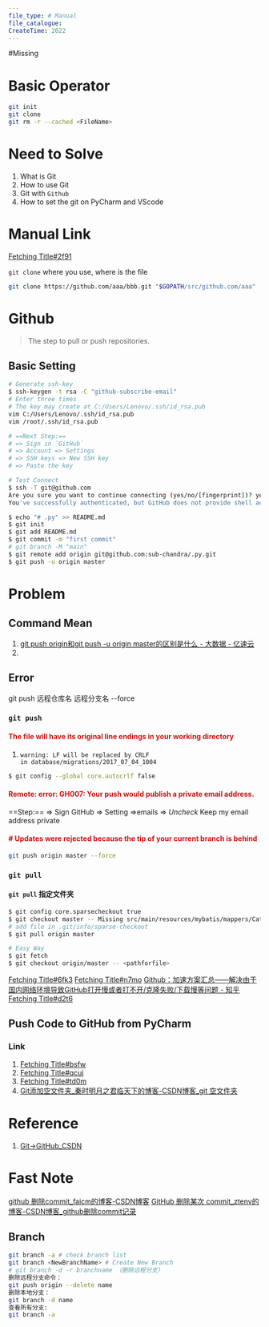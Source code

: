 ```yaml
---
file_type: # Manual
file_catalogue:
CreateTime: 2022
---
```


#Missing 

# Basic Operator
```bash
git init
git clone
git rm -r --cached <FileName>
```


# Need to Solve 

1. What is Git
2. How to use Git
3. Git with `Github`
4. How to set the git on PyCharm and VScode

# Manual Link
[Fetching Title#2f91](https://www.runoob.com/git/git-tutorial.html)

`git clone`  where you use, where is the file
```bash
git clone https://github.com/aaa/bbb.git "$GOPATH/src/github.com/aaa"
```



# Github
>The step to pull or push repositories.

## Basic Setting
```bash
# Generate ssh-key
$ ssh-keygen -t rsa -C "github-subscribe-email" 
# Enter three times
# The key may create at C:/Users/Lenovo/.ssh/id_rsa.pub
vim C:/Users/Lenovo/.ssh/id_rsa.pub
vim /root/.ssh/id_rsa.pub

# ==Next Step:== 
# => Sign in `GitHub` 
# => Account => Settings 
# => SSH keys => New SSH key
# => Paste the key

# Test Connect
$ ssh -T git@github.com 
Are you sure you want to continue connecting (yes/no/[fingerprint])? yes
You've successfully authenticated, but GitHub does not provide shell access => Means Success
```



```bash
$ echo "# .py" >> README.md
$ git init
$ git add README.md
$ git commit -m "first commit"
# git branch -M "main"
$ git remote add origin git@github.com:sub-chandra/.py.git
$ git push -u origin master
```

# Problem
## Command Mean 
1. [git push origin和git push -u origin master的区别是什么 - 大数据 - 亿速云](https://www.yisu.com/zixun/594033.html)
2. 

## Error
git push 远程仓库名 远程分支名 --force
### `git push`
#### <font color='#cc1111'>The file will have its original line endings in your working directory</font>
1.  `warning: LF will be replaced by CRLF in database/migrations/2017_07_04_1004`
```bash
$ git config --global core.autocrlf false
```
#### <font color='#cc1111'>Remote: error: GH007: Your push would publish a private email address.</font>
==Step:==
=> Sign GitHub
=> Setting =>emails
=> *Uncheck*  Keep my email address private
#### <font color='#cc1111'># Updates were rejected because the tip of your current branch is behind</font>
```bash
git push origin master --force
```

### `git pull`
#### `git pull` 指定文件夹
```bash
$ git config core.sparsecheckout true
$ git checkout master -- Missing src/main/resources/mybatis/mappers/CategoryMapper.xml # --with a space
# add file in .git/info/sparse-checkout
$ git pull origin master

# Easy Way
$ git fetch
$ git checkout origin/master -- <pathforfile>
```


[Fetching Title#6fk3](https://blog.csdn.net/m0_46278037/article/details/119628828)
[Fetching Title#n7mo](https://blog.csdn.net/qq_41102371/article/details/122213285)
[Github：加速方案汇总——解决由于国内网络环境导致GitHub打开慢或者打不开/克隆失败/下载慢等问题 - 知乎](https://zhuanlan.zhihu.com/p/445304091)
[Fetching Title#d2t6](https://blog.csdn.net/qq_36079972/article/details/100279562)


## Push Code to GitHub from PyCharm 
### Link
1. [Fetching Title#bsfw](https://blog.csdn.net/qq_38238112/article/details/122611153)
2. [Fetching Title#qcui](https://blog.csdn.net/duan_mo_ran/article/details/123332690)
3. [Fetching Title#td0m](https://blog.csdn.net/qq_55848322/article/details/123296707)
4. [Git添加空文件夹_秦时明月之君临天下的博客-CSDN博客_git 空文件夹](https://blog.csdn.net/weixin_41287260/article/details/118057704)
# Reference
1. [Git->GitHub_CSDN](https://blog.csdn.net/djydjy3333/article/details/121076848)


# Fast Note
[github 删除commit_faicm的博客-CSDN博客](https://blog.csdn.net/faicm/article/details/73438120)
[GitHub 删除某次 commit_ztenv的博客-CSDN博客_github删除commit记录](https://lianshaohua.blog.csdn.net/article/details/108336436?spm=1001.2101.3001.6661.1&utm_medium=distribute.pc_relevant_t0.none-task-blog-2%7Edefault%7ECTRLIST%7Edefault-1-108336436-blog-73438120.pc_relevant_multi_platform_whitelistv1&depth_1-utm_source=distribute.pc_relevant_t0.none-task-blog-2%7Edefault%7ECTRLIST%7Edefault-1-108336436-blog-73438120.pc_relevant_multi_platform_whitelistv1&utm_relevant_index=1)


## Branch
```bash
git branch -a # check branch list
git branch <NewBranchName> # Create New Branch
# git branch -d -r branchname （删除远程分支）
删除远程分支命令：  
git push origin --delete name  
删除本地分支：  
git branch -d name  
查看所有分支:  
git branch -a
```

